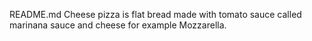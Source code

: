 README.md
Cheese pizza is flat bread made with tomato sauce called marinana sauce and cheese for example Mozzarella.
